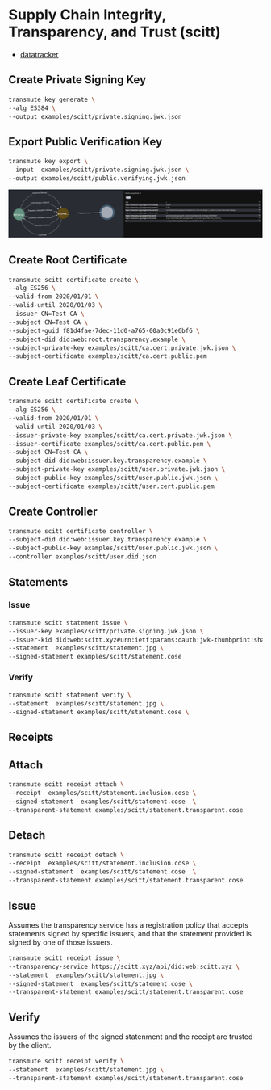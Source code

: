 # Supply Chain Integrity, Transparency, and Trust (scitt)

- [datatracker](https://datatracker.ietf.org/wg/scitt/about/)


## Create Private Signing Key

```sh
transmute key generate \
--alg ES384 \
--output examples/scitt/private.signing.jwk.json
```


## Export Public Verification Key

```sh
transmute key export \
--input  examples/scitt/private.signing.jwk.json \
--output examples/scitt/public.verifying.jwk.json
```

<!--

npm run transmute -- graph \
--env '.env' \
--input  'examples/scitt/public.verifying.jwk.json'

-->

<img src="./public.verifying.jwk.png" />

## Create Root Certificate

<!--

npm run transmute -- scitt certificate create \
--alg ES256 \
--issuer CN=Test CA \
--subject CN=Test CA \
--valid-from 2020/01/01 \
--valid-until 2020/01/03 \
--subject-guid f81d4fae-7dec-11d0-a765-00a0c91e6bf6 \
--subject-did did:web:root.transparency.example \
--subject-private-key examples/scitt/ca.cert.private.jwk.json \
--subject-certificate examples/scitt/ca.cert.public.pem

-->

```sh
transmute scitt certificate create \
--alg ES256 \
--valid-from 2020/01/01 \
--valid-until 2020/01/03 \
--issuer CN=Test CA \
--subject CN=Test CA \
--subject-guid f81d4fae-7dec-11d0-a765-00a0c91e6bf6 \
--subject-did did:web:root.transparency.example \
--subject-private-key examples/scitt/ca.cert.private.jwk.json \
--subject-certificate examples/scitt/ca.cert.public.pem
```

## Create Leaf Certificate

<!--

npm run transmute -- scitt certificate create \
--alg ES256 \
--valid-from 2020/01/01 \
--valid-until 2020/01/03 \
--issuer-private-key examples/scitt/ca.cert.private.jwk.json \
--issuer-certificate examples/scitt/ca.cert.public.pem \
--subject CN=Test CA \
--subject-did did:web:issuer.key.transparency.example \
--subject-private-key examples/scitt/user.private.jwk.json \
--subject-public-key examples/scitt/user.public.jwk.json \
--subject-certificate examples/scitt/user.cert.public.pem

-->

```sh
transmute scitt certificate create \
--alg ES256 \
--valid-from 2020/01/01 \
--valid-until 2020/01/03 \
--issuer-private-key examples/scitt/ca.cert.private.jwk.json \
--issuer-certificate examples/scitt/ca.cert.public.pem \
--subject CN=Test CA \
--subject-did did:web:issuer.key.transparency.example \
--subject-private-key examples/scitt/user.private.jwk.json \
--subject-public-key examples/scitt/user.public.jwk.json \
--subject-certificate examples/scitt/user.cert.public.pem
```

## Create Controller

<!--

npm run transmute -- scitt certificate controller \
--subject-did did:web:issuer.key.transparency.example \
--subject-public-key examples/scitt/user.public.jwk.json \
--controller examples/scitt/user.did.json

-->

```sh
transmute scitt certificate controller \
--subject-did did:web:issuer.key.transparency.example \
--subject-public-key examples/scitt/user.public.jwk.json \
--controller examples/scitt/user.did.json
```

## Statements

<!-- 
```sh
npm run build;

npm run transmute -- scitt statement issue \
--issuer-kid did:web:scitt.xyz#urn:ietf:params:oauth:jwk-thumbprint:sha-256:gP8lW7iRNl2u0oE99RtuAQ7hnpWQIfEF8f0n_tK_ch8 \
--issuer-key examples/scitt/private.signing.jwk.json \
--statement  examples/scitt/statement.jpg \
--signed-statement examples/scitt/statement.cose

npm run transmute -- scitt statement verify \
--did-resolver https://transmute.id/api \
--statement  examples/scitt/statement.jpg \
--signed-statement examples/scitt/statement.cose \
--output examples/scitt/statement.cose.verified.json

```
-->

### Issue 

```sh
transmute scitt statement issue \
--issuer-key examples/scitt/private.signing.jwk.json \
--issuer-kid did:web:scitt.xyz#urn:ietf:params:oauth:jwk-thumbprint:sha-256:gP8lW7iRNl2u0oE99RtuAQ7hnpWQIfEF8f0n_tK_ch8 \
--statement  examples/scitt/statement.jpg \
--signed-statement examples/scitt/statement.cose
```

### Verify

```sh
transmute scitt statement verify \
--statement  examples/scitt/statement.jpg \
--signed-statement examples/scitt/statement.cose \
```

## Receipts

<!-- 
```sh
npm run build;

npm run transmute -- scitt receipt attach \
--signed-statement  examples/scitt/statement.cose \
--receipt  examples/scitt/statement.inclusion.cose \
--transparent-statement examples/scitt/statement.transparent.cose

npm run transmute -- scitt receipt detach \
--signed-statement  examples/scitt/statement.cose \
--receipt  examples/scitt/statement.inclusion.cose \
--transparent-statement examples/scitt/statement.transparent.cose

npm run transmute -- scitt receipt issue \
--transparency-service https://scitt.xyz/api/did:web:scitt.xyz \
--statement  examples/scitt/statement.jpg \
--signed-statement  examples/scitt/statement.cose \
--transparent-statement examples/scitt/statement.transparent.cose

npm run transmute -- scitt receipt verify \
--statement  examples/scitt/statement.jpg \
--transparent-statement examples/scitt/statement.transparent.cose
```
-->

## Attach

```sh
transmute scitt receipt attach \
--receipt  examples/scitt/statement.inclusion.cose \
--signed-statement  examples/scitt/statement.cose  \
--transparent-statement examples/scitt/statement.transparent.cose
```

## Detach

```sh
transmute scitt receipt detach \
--receipt  examples/scitt/statement.inclusion.cose \
--signed-statement  examples/scitt/statement.cose  \
--transparent-statement examples/scitt/statement.transparent.cose
```

## Issue

Assumes the transparency service has a registration policy that accepts statements signed by specific issuers, and that the statement provided is signed by one of those issuers.

```sh
transmute scitt receipt issue \
--transparency-service https://scitt.xyz/api/did:web:scitt.xyz \
--statement  examples/scitt/statement.jpg \
--signed-statement  examples/scitt/statement.cose \
--transparent-statement examples/scitt/statement.transparent.cose
```

## Verify

Assumes the issuers of the signed statenment and the receipt are trusted by the client.

```sh
transmute scitt receipt verify \
--statement  examples/scitt/statement.jpg \
--transparent-statement examples/scitt/statement.transparent.cose
```